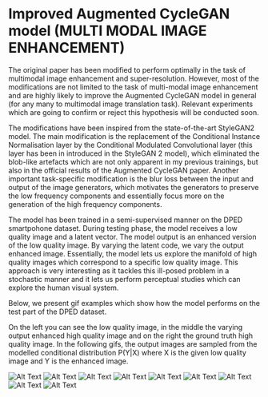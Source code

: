 # Improved Augmented CycleGAN model (MULTI MODAL IMAGE ENHANCEMENT)

The original paper has been modified to perform optimally in the task of multimodal image enhancement and super-resolution. However, most of the modifications are not limited to the task of multi-modal image enhancement and are highly likely to improve the Augmented CycleGAN model in general (for any many to multimodal image translation task). Relevant experiments which are going to confirm or reject this hypothesis will be conducted soon.

The modifications have been inspired from the state-of-the-art StyleGAN2 model. The main modification is the replacement of the Conditional Instance Normalisation layer by the Conditional Modulated Convolutional layer (this layer has been in introduced in the StyleGAN 2 model), which eliminated the blob-like artefacts which are not only apparent in my previous trainings, but also in the official results of the Augmented CycleGAN paper. Another important task-specific modification is the blur loss between the input and output of the image generators, which motivates the generators to preserve the low frequency components and essentially focus more on the generation of the high frequency components.

The model has been trained in a semi-supervised manner on the DPED smartpohone dataset.
During testing phase, the model receives a low quality image and a latent vector. The model output is an enhanced version of the low quality image. By varying the latent code, we vary the output enhanced image. Essentially, the model lets us explore the manifold of high quality images which correspond to a specific low quality image. This approach is very interesting as it tackles this ill-posed problem in a stochastic manner and it lets us perform perceptual studies which can explore the human visual system.

Below, we present gif examples which show how the model performs on the test part of the DPED dataset.

On the left you can see the low quality image, in the middle the varying output enhanced high quality image and on the right the ground truth high quality image. In the following gifs, the output images are sampled from the modelled conditional distribution P(Y|X) where X is the given low quality image and Y is the enhanced image.


![Alt Text](https://github.com/GBATZOLIS/Aug-CycleGAN-keras/blob/master/progress/gif/1176.gif)
![Alt Text](https://github.com/GBATZOLIS/Aug-CycleGAN-keras/blob/master/progress/gif/1628.gif)
![Alt Text](https://github.com/GBATZOLIS/Aug-CycleGAN-keras/blob/master/progress/gif/847.gif)
![Alt Text](https://github.com/GBATZOLIS/Aug-CycleGAN-keras/blob/master/progress/gif/936.gif)
![Alt Text](https://github.com/GBATZOLIS/Aug-CycleGAN-keras/blob/master/progress/gif/833.gif)
![Alt Text](https://github.com/GBATZOLIS/Aug-CycleGAN-keras/blob/master/progress/gif/484.gif)
![Alt Text](https://github.com/GBATZOLIS/Aug-CycleGAN-keras/blob/master/progress/gif/1443.gif)
![Alt Text](https://github.com/GBATZOLIS/Aug-CycleGAN-keras/blob/master/progress/gif/1047.gif)
![Alt Text](https://github.com/GBATZOLIS/Aug-CycleGAN-keras/blob/master/progress/gif/1701.gif)





